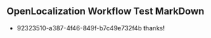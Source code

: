 ## OpenLocalization Workflow Test MarkDown
* 92323510-a387-4f46-849f-b7c49e732f4b 
thanks!<!--HONumber=Mar16_HO3-->
